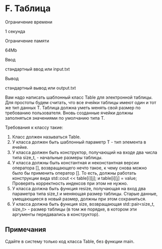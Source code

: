 F. Таблица
==========

Ограничение времени

1 секунда

Ограничение памяти

64Mb

Ввод

стандартный ввод или input.txt

Вывод

стандартный вывод или output.txt

Вам надо написать шаблонный класс Table для электронной таблицы. Для простоты будем считать, что все ячейки таблицы имеют один и тот же тип данных T. Таблица должна уметь менять свой размер по требованию пользователя. Вновь созданные ячейки должны заполняться значениями по умолчанию типа T.

Требования к классу такие:

1.  Класс должен называться Table.
2.  У класса должен быть шаблонный параметр T - тип элемента в ячейке.
3.  У класса должен быть конструктор, получающий на входе два числа типа size\_t, - начальные размеры таблицы.
4.  У класса должны быть константная и неконстантная версии оператора \[\], возвращающего нечто такое, к чему снова можно было бы применить оператор \[\]. То есть, должны работать конструкции вида std::cout << table\[i\]\[j\]; и table\[i\]\[j\] = value; Проверять корректность индексов при этом не нужно.
5.  У класса должна быть функция resize, получающая на вход два параметра типа size\_t и меняющая размер таблицы. Старые данные, умещающиеся в новый размер, должны при этом сохраниться.
6.  У класса должна быть функция size, возвращающая std::pair<size\_t, size\_t> - размер таблицы (в том же порядке, в котором эти аргументы передавались в конструктор).

Примечания
----------

Сдайте в систему только код класса Table, без функции main.